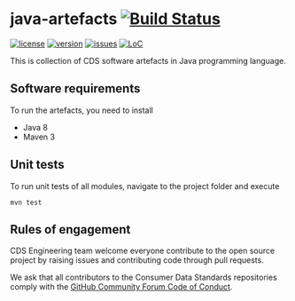 # java-artefacts [![Build Status](https://travis-ci.com/ConsumerDataStandardsAustralia/java-artefacts.svg?branch=master)](https://travis-ci.com/ConsumerDataStandardsAustralia/java-artefacts)
[![license](https://img.shields.io/github/license/ConsumerDataStandardsAustralia/java-artefacts)](https://github.com/ConsumerDataStandardsAustralia/java-artefacts/blob/master/LICENSE)
[![version](https://img.shields.io/github/tag/ConsumerDataStandardsAustralia/java-artefacts.svg)](https://github.com/cosmos/ConsumerDataStandardsAustralia/releases/latest)
[![issues](https://img.shields.io/github/issues/ConsumerDataStandardsAustralia/java-artefacts)](https://github.com/ConsumerDataStandardsAustralia/java-artefacts/issues)
[![LoC](https://tokei.rs/b1/github/ConsumerDataStandardsAustralia/java-artefacts)](https://github.com/ConsumerDataStandardsAustralia/java-artefacts)

This is collection of CDS software artefacts in Java programming language.

## Software requirements

To run the artefacts, you need to install

* Java 8
* Maven 3

## Unit tests

To run unit tests of all modules, navigate to the project folder and execute

```mvn test``` 

## Rules of engagement

CDS Engineering team welcome everyone contribute to the open source project by raising issues and contributing code through pull requests.

We ask that all contributors to the Consumer Data Standards repositories comply with the [GitHub Community Forum Code of Conduct](https://help.github.com/articles/github-community-forum-code-of-conduct/).
